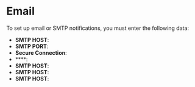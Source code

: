 # Email

To set up email or SMTP notifications, you must enter the following data:
- **SMTP HOST**:
- **SMTP PORT**:
- **Secure Connection**:
- ****:
- **SMTP HOST**:
- **SMTP HOST**:
- **SMTP HOST**: